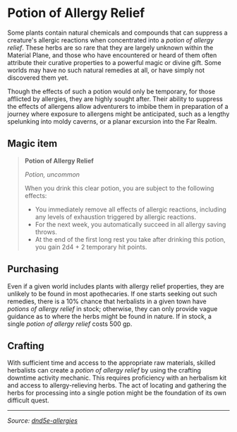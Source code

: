 # Potion of Allergy Relief

Some plants contain natural chemicals and compounds that can suppress a creature's allergic reactions when concentrated into a _potion of allergy relief_. These herbs are so rare that they are largely unknown within the Material Plane, and those who have encountered or heard of them often attribute their curative properties to a powerful magic or divine gift. Some worlds may have no such natural remedies at all, or have simply not discovered them yet.

Though the effects of such a potion would only be temporary, for those afflicted by allergies, they are highly sought after. Their ability to suppress the effects of allergens allow adventurers to imbibe them in preparation of a journey where exposure to allergens might be anticipated, such as a lengthy spelunking into moldy caverns, or a planar excursion into the Far Realm.

## Magic item

> **Potion of Allergy Relief**
> 
> _Potion, uncommon_
> 
> When you drink this clear potion, you are subject to the following effects:
> - You immediately remove all effects of allergic reactions, including any levels of exhaustion triggered by allergic reactions.
> - For the next week, you automatically succeed in all allergy saving throws.
> - At the end of the first long rest you take after drinking this potion, you gain 2d4 + 2 temporary hit points.

## Purchasing

Even if a given world includes plants with allergy relief properties, they are unlikely to be found in most apothecaries. If one starts seeking out such remedies, there is a 10% chance that herbalists in a given town have _potions of allergy relief_ in stock; otherwise, they can only provide vague guidance as to where the herbs might be found in nature. If in stock, a single _potion of allergy relief_ costs 500 gp.

## Crafting

With sufficient time and access to the appropriate raw materials, skilled herbalists can create a _potion of allergy relief_ by using the crafting downtime activity mechanic. This requires proficiency with an herbalism kit and access to allergy-relieving herbs. The act of locating and gathering the herbs for processing into a single potion might be the foundation of its own difficult quest.

---

_Source: [dnd5e-allergies](https://github.com/mpanighetti/dnd5e-allergies)_
